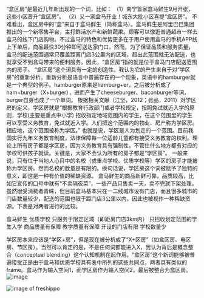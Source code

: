 

“盒区房”是最近几年新出现的一个词，比如：
（1）南宁首家盒马鲜生9月开张，这些小区晋升“盒区房”。
（2）又一家盒马开业！城东大批小区喜提“盒区房”。
不难看出，盒区房中的“盒”来自于盒马鲜生（简称盒马）。盒马鲜生是阿里巴巴集团推出的一个新零售平台，主打鲜活水产和新鲜蔬果。顾客可以像逛普通超市一样去盒马的线下门店购物。不过盒马的特色和优势更多在于用户使用盒马的手机APP线上下单后，商品最快30分钟即可送达家门口。然而，为了保证品质和服务质量，盒马的配送范围通常只覆盖距离门店3公里内的区域，超出此范围就无法配送，也就享受不到盒马带来的便利服务。因此，“盒区房”指的就是位于盒马门店配送范围内的房子。
“盒区房”这个词具有一定的创造性。我认为它的产生来自于对“学区房”的重新分析。重新分析是语言中普遍存在的一个现象，英语中的hamburger就是一个典型的例子。hamburger原来是hamburg+er，之后被分析成了ham+burger（X+burger），进而产生了cheeseburger、baconburger等词，burger自身也成了一个单词。
根据相关文献（江坚，2012；张品，2011）对学区房的定义，学区房就是“根据教育行政部门或者学校规定，按照免试就近入学的原则，学校(主要是重点中小学) 招收指定地域范围内的学生，在这个范围里的学生可以享受义务教育，免试就近入学。人们把这个范围内的物业、房产称为学区房。相应地，这个范围被称为学区。”
也就是说，学区是人为划定的一个范围。目前我国实行九年义务教育制度，法律保障每一位适龄儿童都有接受义务教育的权利。理论上所有房子都是学区房，因为义务教育具有强制性，不管住什么地方都有对应的学校可供孩子就读。关键是，大家不会认为所有的房子都是“学区房”。 一般来说，只有位于当地人心目中的名校（或重点学校、优质学校等）学区的房子才能被称为学区房。然而名校的数量是有限的。换句话说，学区房这个词被赋予了独特的意义，即这是一种有价值的稀缺资源。
盒马鲜生的商品新鲜可靠，品质较高，比如它宣传的口号中就有“不卖隔夜菜”，一些产品只售卖一天，卖不完就下架处理。虽然很受消费者青睐，但目前盒马基本只在一二线城市设有门店，而且很多城市的门店数量较少，配送的范围也限于距门店3公里以内，因此也被视作一种稀缺资源。下表是对两者进行的比较。

盒马鲜生	优质学校
只服务于限定区域（即距离门店3km内）	只招收划定范围的学生入学
商品质量有保障	教学质量有保障
开设的门店有限	学校数量少

学区房本来应该是“学区+房”，但是现在被分析成了“X+区房”（如盒区房、电区房、节区房）。当然可以肯定的是，不是任何词都能进入X，我认为背后是概念整合（conceptual blending）这个认知机制在起作用。“盒区房”这个新词能够被普遍接受正是由于盒马和优质学校具有表中所列的这些共同点，两者具有类似的frame。盒马作为输入空间1，而学区房作为输入空间2，最后被整合为盒区房。
![image](https://user-images.githubusercontent.com/87760877/174763550-64f03a52-3777-4b86-b95b-63ad2155678a.png)

![image of freshippo](https://hongjie-fu.github.io/files/posts/hippo.jpeg)
